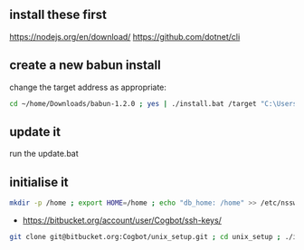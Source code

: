 ## install these first ##

https://nodejs.org/en/download/
https://github.com/dotnet/cli

## create a new babun install ##

change the target address as appropriate:

```bash
cd ~/home/Downloads/babun-1.2.0 ; yes | ./install.bat /target "C:\Users\[username]\babun"
```

## update it ##

run the update.bat

## initialise it ##

```bash
mkdir -p /home ; export HOME=/home ; echo "db_home: /home" >> /etc/nsswitch.conf ; echo "db_shell: /bin/zsh" >> /etc/nsswitch.conf ; mkpasswd -l -p "$(cygpath -H)" > /etc/passwd ; rm /etc/passwd ; rm /etc/group ; cd ~ ; mkdir -p .ssh ; yes | ssh-keygen -q -N "" -f ~/.ssh/id_rsa -t rsa -b 4096 -C "luke.avery@live.co.uk" ; sudo chmod 600 ~/.ssh/* ; cat ~/.ssh/id_rsa.pub
```

* https://bitbucket.org/account/user/Cogbot/ssh-keys/

```bash
git clone git@bitbucket.org:Cogbot/unix_setup.git ; cd unix_setup ; ./install.sh
```
